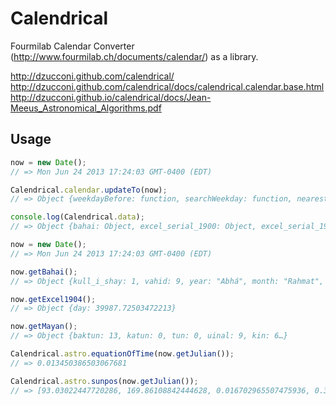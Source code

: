 Calendrical
===========

Fourmilab Calendar Converter (http://www.fourmilab.ch/documents/calendar/) as a library.

http://dzucconi.github.com/calendrical/  
http://dzucconi.github.com/calendrical/docs/calendrical.calendar.base.html  
http://dzucconi.github.io/calendrical/docs/Jean-Meeus_Astronomical_Algorithms.pdf

Usage
-----

```javascript
now = new Date();
// => Mon Jun 24 2013 17:24:03 GMT-0400 (EDT)

Calendrical.calendar.updateTo(now);
// => Object {weekdayBefore: function, searchWeekday: function, nearestWeekday: function, nextWeekday: function, nextOrCurrentWeekday: function…}

console.log(Calendrical.data);
// => Object {bahai: Object, excel_serial_1900: Object, excel_serial_1904: Object, french: Object, gregorian: Object…}
```

```javascript
now = new Date();
// => Mon Jun 24 2013 17:24:03 GMT-0400 (EDT)

now.getBahai();
// => Object {kull_i_shay: 1, vahid: 9, year: "Abhá", month: "Rahmat", day: "Jalál"…}

now.getExcel1904();
// => Object {day: 39987.72503472213}

now.getMayan();
// => Object {baktun: 13, katun: 0, tun: 0, uinal: 9, kin: 6…}

Calendrical.astro.equationOfTime(now.getJulian());
// => 0.013450386503067681

Calendrical.astro.sunpos(now.getJulian());
// => [93.03022447720286, 169.86108842444628, 0.016702965507475936, 0.33014519687687366, 93.36036967407973, 170.19123362132316, 1.0164516012170814, 93.35802029179253, 93.66176291046486, 23.394838008347406, 93.65915335631958, 23.39307037447384]
```
